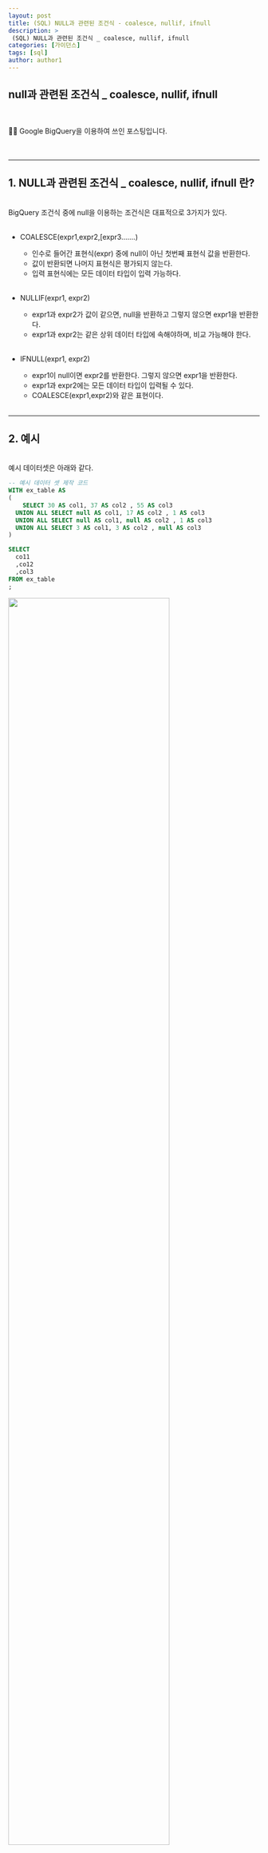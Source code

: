```yaml
---
layout: post
title: (SQL) NULL과 관련된 조건식 - coalesce, nullif, ifnull
description: >
 (SQL) NULL과 관련된 조건식 _ coalesce, nullif, ifnull
categories: [가이던스] 
tags: [sql]
author: author1
---
```



 null과 관련된 조건식 _ coalesce, nullif, ifnull
---

<br>

✋🏾 Google BigQuery을 이용하여 쓰인 포스팅입니다. <br>
<br>
<br>

---


## 1. NULL과 관련된 조건식 _ coalesce, nullif, ifnull 란? 


<br>
BigQuery 조건식 중에 null을 이용하는 조건식은 대표적으로 3가지가 있다.<br><br>

- COALESCE(expr1,expr2,[expr3.......) <br>
    - 인수로 들어간 표현식(expr) 중에 null이 아닌 첫번째 표현식 값을 반환한다.<br>
    - 값이 반환되면 나머지 표현식은 평가되지 않는다.<br>
    - 입력 표현식에는 모든 데이터 타입이 입력 가능하다.<br><br>

- NULLIF(expr1, expr2)<br>
    - expr1과 expr2가 값이 같으면, null을 반환하고 그렇지 않으면 expr1을 반환한다.<br>
    - expr1과 expr2는 같은 상위 데이터 타입에 속해야하며, 비교 가능해야 한다.<br><br>

- IFNULL(expr1, expr2)<br>
    - expr1이 null이면 expr2를 반환한다. 그렇지 않으면 expr1을 반환한다.<br>
    - expr1과 expr2에는 모든 데이터 타입이 입력될 수 있다.<br>
    - COALESCE(expr1,expr2)와 같은 표현이다.<br><br>


---


## 2. 예시

<br>
예시 데이터셋은 아래와 같다.


```sql
-- 예시 데이터 셋 제작 코드 
WITH ex_table AS 
( 
    SELECT 30 AS col1, 37 AS col2 , 55 AS col3
  UNION ALL SELECT null AS col1, 17 AS col2 , 1 AS col3
  UNION ALL SELECT null AS col1, null AS col2 , 1 AS col3
  UNION ALL SELECT 3 AS col1, 3 AS col2 , null AS col3 
)

SELECT 
  co11
  ,co12
  ,col3
FROM ex_table
;

```


<img src="{{ site.baseurl }}/assets/img/ex_table.jpg" width="80%" height="80%"> 

<br><br>

위 예시 데이터에 null과 관련된 조건식( coalesce,nullif,ifnull)을 넣고 결과를 비교해보자 <br>
출력 결과는 테이블 맨 우측에 위치한 result 칼럼에서 확인할 수 있다.<br><br>


* COALESCE 구문 예시 <br><br>


```sql
/*
coalesce 예시
*/
WITH ex_table AS ( 
SELECT 30 AS col1, 37 AS col2 , 55 AS col3
UNION ALL SELECT null AS col1, 17 AS col2 , 1 AS col3
UNION ALL SELECT null AS col1, null AS col2 , 1 AS col3
UNION ALL SELECT 3 AS col1, 3 AS col2 , null AS col3
)

SELECT
  *,
  coalesce(col1,col2,col3) as result_coalesce
FROM ex_table;
```
<br><br>

<img src="{{ site.baseurl }}/assets/img/coal_table.jpg" width="80%" height="80%">


* NULLIF 구문 예시 <br><br>


```sql
/*
nullif 예시
*/
WITH ex_table AS ( 
SELECT 30 AS col1, 37 AS col2 , 55 AS col3
UNION ALL SELECT null AS col1, 17 AS col2 , 1 AS col3
UNION ALL SELECT null AS col1, null AS col2 , 1 AS col3
UNION ALL SELECT 3 AS col1, 2 AS col2 , null AS col3 
)

SELECT
  col1,
  col2,
 nullif(col1,col2) as result_nullif -- nullif는 expr 총 2개만 비교 가능
FROM ex_table

```
<br><br>

<img src="{{ site.baseurl }}/assets/img/nullif_table.jpg" width="80%" height="80%">


* IFNULL 구문 예시 <br><br>

```sql
/*
ifnull 예시
*/
WITH ex_table AS ( 
SELECT 30 AS col1, 37 AS col2 , 55 AS col3
UNION ALL SELECT null AS col1, 17 AS col2 , 1 AS col3
UNION ALL SELECT null AS col1, null AS col2 , 1 AS col3
UNION ALL SELECT 3 AS col1, 3 AS col2 , null AS col3
 )

SELECT
  col1,
  col2,
 ifnull(col1,col2) as result_ifnull
FROM ex_table

```

<img src="{{ site.baseurl }}/assets/img/ifnull_table.jpg" width="80%" height="80%">

<br><br>

---


## 3. 정리

<br>
이처럼 null과 관련된 조건식 3가지를 알아보았다.<br><br>
나는 특히 실무에서 IFNULL 구문을 주로 활용한다.<br>
(거의 IFNULL만 사용한다)<br>

데이터 추출시 LEFT JOIN을 이용하여 테이블끼리 매칭하고 집계하는 경우가 많은데,<br>
이 때 매칭이 안되는 집계 결과(null)를 0으로 바꿔줄때 많이 사용한다.<br>

<b>  ex) IFNULL(t2.won,0) AS won <b> <br><br>

위의 케이스처럼 IFNULL을 LEFT JOIN과 같이 활용하면 매우 유용하니
한번 활용해봐도 좋을 것 같다. <br>

---



